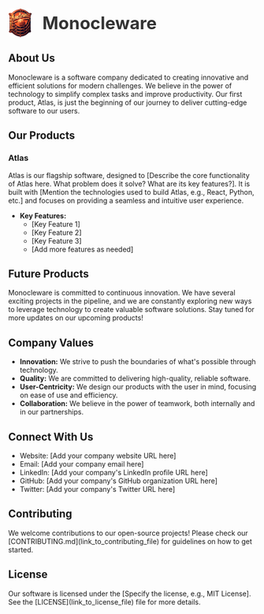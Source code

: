 <div style="display: flex; align-items: center; margin-bottom: 20px;">
    <img src="MonocleWare.png" alt="Monocleware Logo" style="height: 60px; margin-right: 20px; border-radius: 8px;">
    <h1 style="margin: 0; font-size: 2.5em; color: #333; font-weight: bold;">Monocleware</h1>
</div>

## About Us

Monocleware is a software company dedicated to creating innovative and efficient solutions for modern challenges. We believe in the power of technology to simplify complex tasks and improve productivity. Our first product, Atlas, is just the beginning of our journey to deliver cutting-edge software to our users.

## Our Products

### Atlas

Atlas is our flagship software, designed to \[Describe the core functionality of Atlas here. What problem does it solve? What are its key features?]. It is built with \[Mention the technologies used to build Atlas, e.g., React, Python, etc.] and focuses on providing a seamless and intuitive user experience.

* **Key Features:**
    * \[Key Feature 1]
    * \[Key Feature 2]
    * \[Key Feature 3]
    * \[Add more features as needed]

## Future Products

Monocleware is committed to continuous innovation. We have several exciting projects in the pipeline, and we are constantly exploring new ways to leverage technology to create valuable software solutions. Stay tuned for more updates on our upcoming products!

## Company Values

* **Innovation:** We strive to push the boundaries of what's possible through technology.
* **Quality:** We are committed to delivering high-quality, reliable software.
* **User-Centricity:** We design our products with the user in mind, focusing on ease of use and efficiency.
* **Collaboration:** We believe in the power of teamwork, both internally and in our partnerships.

## Connect With Us

* Website: \[Add your company website URL here]
* Email: \[Add your company email here]
* LinkedIn: \[Add your company's LinkedIn profile URL here]
* GitHub: \[Add your company's GitHub organization URL here]
* Twitter: \[Add your company's Twitter URL here]

## Contributing

We welcome contributions to our open-source projects! Please check our \[CONTRIBUTING.md](link_to_contributing_file) for guidelines on how to get started.

## License

Our software is licensed under the \[Specify the license, e.g., MIT License]. See the \[LICENSE](link_to_license_file) file for more details.
